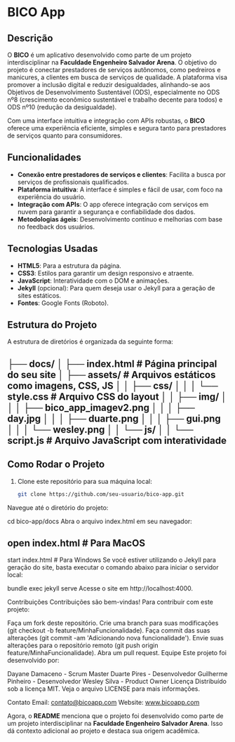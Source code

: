 # BICO App

## Descrição

O **BICO** é um aplicativo desenvolvido como parte de um projeto interdisciplinar na **Faculdade Engenheiro Salvador Arena**. O objetivo do projeto é conectar prestadores de serviços autônomos, como pedreiros e manicures, a clientes em busca de serviços de qualidade. A plataforma visa promover a inclusão digital e reduzir desigualdades, alinhando-se aos Objetivos de Desenvolvimento Sustentável (ODS), especialmente no ODS nº8 (crescimento econômico sustentável e trabalho decente para todos) e ODS nº10 (redução da desigualdade).

Com uma interface intuitiva e integração com APIs robustas, o **BICO** oferece uma experiência eficiente, simples e segura tanto para prestadores de serviços quanto para consumidores.

## Funcionalidades

- **Conexão entre prestadores de serviços e clientes**: Facilita a busca por serviços de profissionais qualificados.
- **Plataforma intuitiva**: A interface é simples e fácil de usar, com foco na experiência do usuário.
- **Integração com APIs**: O app oferece integração com serviços em nuvem para garantir a segurança e confiabilidade dos dados.
- **Metodologias ágeis**: Desenvolvimento contínuo e melhorias com base no feedback dos usuários.

## Tecnologias Usadas

- **HTML5**: Para a estrutura da página.
- **CSS3**: Estilos para garantir um design responsivo e atraente.
- **JavaScript**: Interatividade com o DOM e animações.
- **Jekyll** (opcional): Para quem deseja usar o Jekyll para a geração de sites estáticos.
- **Fontes**: Google Fonts (Roboto).

## Estrutura do Projeto

A estrutura de diretórios é organizada da seguinte forma:

├── docs/
│   ├── index.html            # Página principal do seu site
│   ├── assets/               # Arquivos estáticos como imagens, CSS, JS
│   │   ├── css/
│   │   │   └── style.css     # Arquivo CSS do layout
│   │   ├── img/
│   │   │   ├── bico_app_imagev2.png
│   │   │   ├── day.jpg
│   │   │   ├── duarte.png
│   │   │   ├── gui.png
│   │   │   └── wesley.png
│   │   └── js/
│   │       └── script.js     # Arquivo JavaScript com interatividade
----------------------------------------------------------------------------------------------------------------

## Como Rodar o Projeto

1. Clone este repositório para sua máquina local:
   ```bash
   git clone https://github.com/seu-usuario/bico-app.git
Navegue até o diretório do projeto:


cd bico-app/docs
Abra o arquivo index.html em seu navegador:


open index.html  # Para MacOS
----------------------------------------------------------------------------------------------------------------
start index.html # Para Windows
Se você estiver utilizando o Jekyll para geração do site, basta executar o comando abaixo para iniciar o servidor local:

bundle exec jekyll serve
Acesse o site em http://localhost:4000.

Contribuições
Contribuições são bem-vindas! Para contribuir com este projeto:

Faça um fork deste repositório.
Crie uma branch para suas modificações (git checkout -b feature/MinhaFuncionalidade).
Faça commit das suas alterações (git commit -am 'Adicionando nova funcionalidade').
Envie suas alterações para o repositório remoto (git push origin feature/MinhaFuncionalidade).
Abra um pull request.
Equipe
Este projeto foi desenvolvido por:

Dayane Damaceno - Scrum Master
Duarte Pires - Desenvolvedor
Guilherme Pinheiro - Desenvolvedor
Wesley Silva - Product Owner
Licença
Distribuído sob a licença MIT. Veja o arquivo LICENSE para mais informações.

Contato
Email: contato@bicoapp.com
Website: www.bicoapp.com

Agora, o **README** menciona que o projeto foi desenvolvido como parte de um projeto interdisciplinar na **Faculdade Engenheiro Salvador Arena**. Isso dá contexto adicional ao projeto e destaca sua origem acadêmica.
